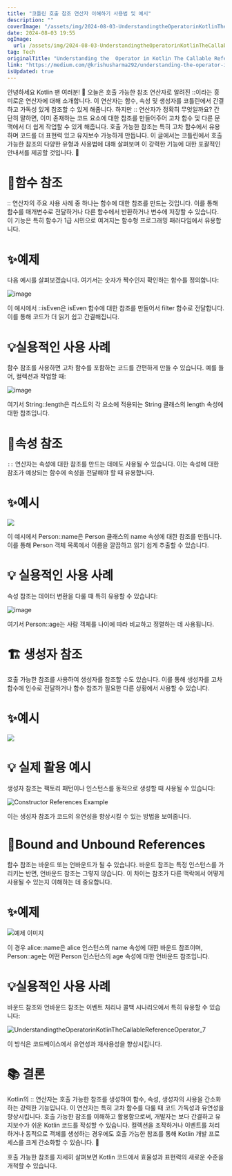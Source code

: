 ```yaml
---
title: "코틀린 호출 참조 연산자 이해하기 사용법 및 예시"
description: ""
coverImage: "/assets/img/2024-08-03-UnderstandingtheOperatorinKotlinTheCallableReferenceOperator_0.png"
date: 2024-08-03 19:55
ogImage: 
  url: /assets/img/2024-08-03-UnderstandingtheOperatorinKotlinTheCallableReferenceOperator_0.png
tag: Tech
originalTitle: "Understanding the  Operator in Kotlin The Callable Reference Operator"
link: "https://medium.com/@krishusharma292/understanding-the-operator-in-kotlin-the-callable-reference-operator-057ae42b4a6b"
isUpdated: true
---
```






안녕하세요 Kotlin 팬 여러분! 👋 오늘은 호출 가능한 참조 연산자로 알려진 ::이라는 흥미로운 연산자에 대해 소개합니다. 이 연산자는 함수, 속성 및 생성자를 코틀린에서 간결하고 가독성 있게 참조할 수 있게 해줍니다. 하지만 :: 연산자가 정확히 무엇일까요? 간단히 말하면, 이미 존재하는 코드 요소에 대한 참조를 만들어주어 고차 함수 및 다른 문맥에서 더 쉽게 작업할 수 있게 해줍니다. 호출 가능한 참조는 특히 고차 함수에서 유용하며 코드를 더 표현력 있고 유지보수 가능하게 만듭니다. 이 글에서는 코틀린에서 호출 가능한 참조의 다양한 유형과 사용법에 대해 살펴보며 이 강력한 기능에 대한 포괄적인 안내서를 제공할 것입니다. 🚀

# 📌함수 참조

:: 연산자의 주요 사용 사례 중 하나는 함수에 대한 참조를 만드는 것입니다. 이를 통해 함수를 매개변수로 전달하거나 다른 함수에서 반환하거나 변수에 저장할 수 있습니다. 이 기능은 특히 함수가 1급 시민으로 여겨지는 함수형 프로그래밍 패러다임에서 유용합니다.

# ✨예제

<div class="content-ad"></div>

다음 예시를 살펴보겠습니다. 여기서는 숫자가 짝수인지 확인하는 함수를 정의합니다:

![image](/assets/img/2024-08-03-UnderstandingtheOperatorinKotlinTheCallableReferenceOperator_0.png)

이 예시에서 ::isEven은 isEven 함수에 대한 참조를 만들어서 filter 함수로 전달합니다. 이를 통해 코드가 더 읽기 쉽고 간결해집니다.

# 💡실용적인 사용 사례

<div class="content-ad"></div>

함수 참조를 사용하면 고차 함수를 포함하는 코드를 간편하게 만들 수 있습니다. 예를 들어, 컬렉션과 작업할 때:

![image](/assets/img/2024-08-03-UnderstandingtheOperatorinKotlinTheCallableReferenceOperator_1.png)

여기서 String::length은 리스트의 각 요소에 적용되는 String 클래스의 length 속성에 대한 참조입니다.

# 🔖속성 참조

<div class="content-ad"></div>

`::` 연산자는 속성에 대한 참조를 만드는 데에도 사용될 수 있습니다. 이는 속성에 대한 참조가 예상되는 함수에 속성을 전달해야 할 때 유용합니다.

# ✨예시

<img src="/assets/img/2024-08-03-UnderstandingtheOperatorinKotlinTheCallableReferenceOperator_2.png" />

이 예시에서 Person::name은 Person 클래스의 name 속성에 대한 참조를 만듭니다. 이를 통해 Person 객체 목록에서 이름을 깔끔하고 읽기 쉽게 추출할 수 있습니다.

<div class="content-ad"></div>

# 💡 실용적인 사용 사례

속성 참조는 데이터 변환을 다룰 때 특히 유용할 수 있습니다:

![image](/assets/img/2024-08-03-UnderstandingtheOperatorinKotlinTheCallableReferenceOperator_3.png)

여기서 Person::age는 사람 객체를 나이에 따라 비교하고 정렬하는 데 사용됩니다.

<div class="content-ad"></div>

# 🏗️ 생성자 참조

호출 가능한 참조를 사용하여 생성자를 참조할 수도 있습니다. 이를 통해 생성자를 고차 함수에 인수로 전달하거나 함수 참조가 필요한 다른 상황에서 사용할 수 있습니다.

# ✨예시

<img src="/assets/img/2024-08-03-UnderstandingtheOperatorinKotlinTheCallableReferenceOperator_4.png" />

<div class="content-ad"></div>

# 💡 실제 활용 예시

생성자 참조는 팩토리 패턴이나 인스턴스를 동적으로 생성할 때 사용될 수 있습니다:

![Constructor References Example](/assets/img/2024-08-03-UnderstandingtheOperatorinKotlinTheCallableReferenceOperator_5.png)

이는 생성자 참조가 코드의 유연성을 향상시킬 수 있는 방법을 보여줍니다.

<div class="content-ad"></div>

# 🔄Bound and Unbound References

함수 참조는 바운드 또는 언바운드가 될 수 있습니다. 바운드 참조는 특정 인스턴스를 가리키는 반면, 언바운드 참조는 그렇지 않습니다. 이 차이는 참조가 다른 맥락에서 어떻게 사용될 수 있는지 이해하는 데 중요합니다.

# ✨예제

![예제 이미지](/assets/img/2024-08-03-UnderstandingtheOperatorinKotlinTheCallableReferenceOperator_6.png)

<div class="content-ad"></div>

이 경우 alice::name은 alice 인스턴스의 name 속성에 대한 바운드 참조이며, Person::age는 어떤 Person 인스턴스의 age 속성에 대한 언바운드 참조입니다.

# 💡실용적인 사용 사례

바운드 참조와 언바운드 참조는 이벤트 처리나 콜백 시나리오에서 특히 유용할 수 있습니다:

![UnderstandingtheOperatorinKotlinTheCallableReferenceOperator_7](/assets/img/2024-08-03-UnderstandingtheOperatorinKotlinTheCallableReferenceOperator_7.png)

<div class="content-ad"></div>

이 방식은 코드베이스에서 유연성과 재사용성을 향상시킵니다.

# 📚 결론

Kotlin의 :: 연산자는 호출 가능한 참조를 생성하여 함수, 속성, 생성자의 사용을 간소화하는 강력한 기능입니다. 이 연산자는 특히 고차 함수를 다룰 때 코드 가독성과 유연성을 향상시킵니다. 호출 가능한 참조를 이해하고 활용함으로써, 개발자는 보다 간결하고 유지보수가 쉬운 Kotlin 코드를 작성할 수 있습니다. 컬렉션을 조작하거나 이벤트를 처리하거나 동적으로 객체를 생성하는 경우에도 호출 가능한 참조를 통해 Kotlin 개발 프로세스를 크게 간소화할 수 있습니다. 🚀

호출 가능한 참조를 자세히 살펴보면 Kotlin 코드에서 효율성과 표현력의 새로운 수준을 개척할 수 있습니다.